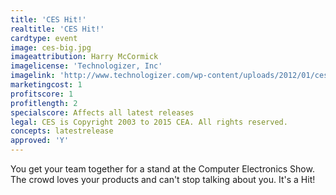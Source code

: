 ```yaml
---
title: 'CES Hit!'
realtitle: 'CES Hit!'
cardtype: event
image: ces-big.jpg
imageattribution: Harry McCormick
imagelicense: 'Technologizer, Inc'
imagelink: 'http://www.technologizer.com/wp-content/uploads/2012/01/ces-big.jpg'
marketingcost: 1
profitscore: 1
profitlength: 2
specialscore: Affects all latest releases
legal: CES is Copyright 2003 to 2015 CEA. All rights reserved.
concepts: latestrelease
approved: 'Y'
---
```


You get your team together for a stand at the Computer Electronics Show. The crowd loves your products and can't stop talking about you. It's a Hit!
